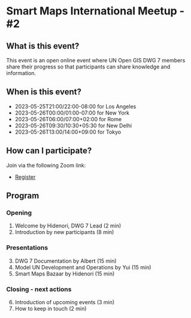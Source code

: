 # Smart Maps International Meetup - #2

## What is this event?

This event is an open online event where UN Open GIS DWG 7 members share their progress so that participants can share knowledge and information.

## When is this event?

- 2023-05-25T21:00/22:00-08:00 for Los Angeles
- 2023-05-26T00:00/01:00-07:00 for New York
- 2023-05-26T06:00/07:00+02:00 for Rome
- 2023-05-26T09:30/10:30+05:30 for New Delhi
- 2023-05-26T13:00/14:00+09:00 for Tokyo

## How can I participate?

Join via the following Zoom link:

- [Register](https://ucla.zoom.us/meeting/register/tJcoc-mvrTovG920aIcgb-64RaKdVWKTb1Ik)

<!-- Registration is not required, but we appreciate if you could let us know by dropping a message in [Issues](https://github.com/UNopenGIS/7/issues/152). -->

## Program

### Opening

1. Welcome by Hidenori, DWG 7 Lead (2 min)
2. Introduction by new participants (8 min)

### Presentations

3. DWG 7 Documentation by Albert (15 min)
4. Model UN Development and Operations by Yui (15 min)
5. Smart Maps Bazaar by Hidenori (15 min)

### Closing - next actions

6. Introduction of upcoming events (3 min)
7. How to keep in touch (2 min)

